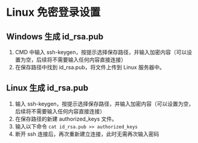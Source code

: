 # Linux 免密登录设置
## Windows 生成 id_rsa.pub
1. CMD 中输入 ssh-keygen，按提示选择保存路径，并输入加密内容（可以设置为空，后续将不需要输入任何内容直接连接）
2. 在保存路径中找到 id_rsa.pub，将文件上传到 Linux 服务器中。

## Linux 生成 id_rsa.pub
1. 输入 ssh-keygen，按提示选择保存路径，并输入加密内容（可以设置为空，后续将不需要输入任何内容直接连接）
2. 在保存路径的新建 authorized_keys 文件。
3. 输入以下命令 `cat id_rsa.pub >> authorized_keys`
4. 断开 ssh 连接后，再次重新建立连接，此时无需再次输入密码